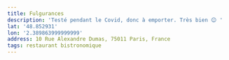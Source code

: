 ```yaml
---
title: Fulgurances
description: 'Testé pendant le Covid, donc à emporter. Très bien 😊 '
lat: '48.852931'
lon: '2.389863999999999'
address: 10 Rue Alexandre Dumas, 75011 Paris, France
tags: restaurant bistronomique
---
```

